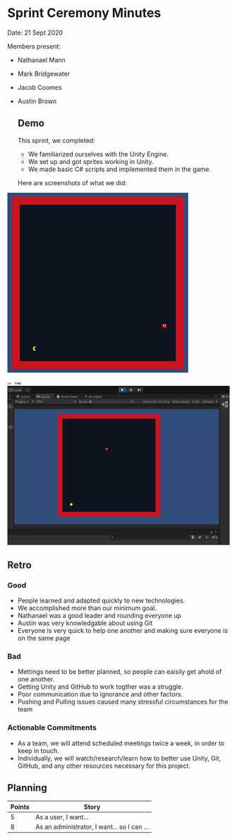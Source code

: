 # Sprint Ceremony Minutes
  
Date: 21 Sept 2020

Members present:

* Nathanael Mann
* Mark Bridgewater
* Jacob Coomes
* Austin Brown
  
  ## Demo
  
  This sprint, we completed:
  
  * We familiarized ourselves with the Unity Engine.
  * We set up and got sprites working in Unity.
  * We made basic C# scripts and implemented them in the game.
  
  Here are screenshots of what we did:
 
![Demo Image 1](/docs/images/demo1.PNG?raw=true "Demo Image 1")

![Demo Image 2](/docs/images/demo2.PNG?raw=true "Demo Image 2")
  
  ## Retro
  
  ### Good
  
  * People learned and adapted quickly to new technologies.
  * We accomplished more than our minimum goal.
  * Nathanael was a good leader and rounding everyone up
  * Austin was very knowledgable about using Git
  * Everyone is very quick to help one another and making sure everyone is on the same page
  
  ### Bad
  
  * Mettings need to be better planned, so people can eaisily get ahold of one another.
  * Getting Unity and GitHub to work togther was a struggle.
  * Poor communication due to ignorance and other factors.
  * Pushing and Pulling issues caused many stressful circumstances for the team
  
  ### Actionable Commitments
  
  * As a team, we will attend scheduled meetings twice a week, in order to keep in touch.
  * Individually, we will watch/research/learn how to better use Unity, Git, GitHub, and any other resources necessary for this project.
  
  ## Planning
  
  Points | Story
  -------|--------
  5      | As a user, I want...
  8      | As an administrator, I want... so I can ...
